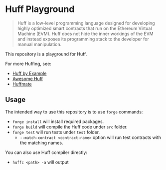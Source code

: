 # Huff Playground

> Huff is a low-level programming language designed for developing highly optimized smart contracts that run on the Ethereum Virtual Machine (EVM). Huff does not hide the inner workings of the EVM and instead exposes its programming stack to the developer for manual manipulation.

This repository is a playground for Huff.

For more Huffing, see:

- [Huff by Example](https://docs.huff.sh/get-started/huff-by-example/#introduction)
- [Awesome Huff](https://github.com/devtooligan/awesome-huff)
- [Huffmate](https://github.com/pentagonxyz/huffmate)

## Usage

The intended way to use this repository is to use `forge` commands:

- `forge install` will install required packages.
- `forge build` will compile the Huff code under `src` folder.
- `forge test` will run tests under `test` folder.
  - `--match-contract <contract-name>` option will run test contracts with the matching names.

You can also use Huff compiler directly:

- `huffc <path> -a` will output
